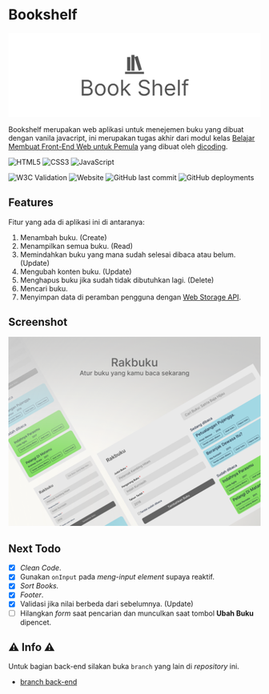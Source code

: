 # Bookshelf

![Bookshelf image](./img/bookshelf.jpg)

Bookshelf merupakan web aplikasi untuk menejemen buku yang dibuat dengan vanila javacript, ini merupakan tugas akhir dari modul kelas [Belajar Membuat Front-End Web untuk Pemula](https://www.dicoding.com/academies/315) yang dibuat oleh [dicoding](https://www.dicoding.com/).

![HTML5](https://img.shields.io/badge/html5-%23E34F26.svg?style=for-the-badge&logo=html5&logoColor=white) ![CSS3](https://img.shields.io/badge/css3-%231572B6.svg?style=for-the-badge&logo=css3&logoColor=white) ![JavaScript](https://img.shields.io/badge/javascript-%23323330.svg?style=for-the-badge&logo=javascript&logoColor=%23F7DF1E)

![W3C Validation](https://img.shields.io/w3c-validation/html?targetUrl=https%3A%2F%2Fnnivxix.github.io%2Fbookshelf%2F) ![Website](https://img.shields.io/website?down_color=gray&down_message=offline&up_color=green&up_message=online&url=https%3A%2F%2Fnnivxix.github.io%2Fbookshelf%2F) ![GitHub last commit](https://img.shields.io/github/last-commit/nnivxix/bookshelf?style=flat-square) ![GitHub deployments](https://img.shields.io/github/deployments/nnivxix/bookshelf/github-pages?label=deploy)

## Features

Fitur yang ada di aplikasi ini di antaranya:

1. Menambah buku. (Create)
2. Menampilkan semua buku. (Read)
3. Memindahkan buku yang mana sudah selesai dibaca atau belum. (Update)
4. Mengubah konten buku. (Update)
5. Menghapus buku jika sudah tidak dibutuhkan lagi. (Delete)
6. Mencari buku.
7. Menyimpan data di peramban pengguna dengan [Web Storage API](https://developer.mozilla.org/en-US/docs/Web/API/Web_Storage_API).

## Screenshot

![Shot](/img/shot.png)

## Next Todo

- [x] *Clean Code*.
- [x] Gunakan `onInput` pada *meng-input element* supaya reaktif.
- [x] *Sort Books.*
- [x] *Footer*.
- [x] Validasi jika nilai berbeda dari sebelumnya. (Update)
- [ ] Hilangkan *form* saat pencarian dan munculkan saat tombol **Ubah Buku** dipencet.

## ⚠ Info ⚠

Untuk bagian back-end silakan buka `branch` yang lain di *repository* ini.

- [branch back-end](https://github.com/nnivxix/bookshelf/tree/main)
